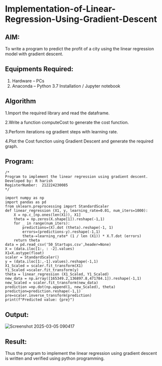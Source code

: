 # Implementation-of-Linear-Regression-Using-Gradient-Descent

## AIM:
To write a program to predict the profit of a city using the linear regression model with gradient descent.

## Equipments Required:
1. Hardware – PCs
2. Anaconda – Python 3.7 Installation / Jupyter notebook

## Algorithm
1.Import the required library and read the dataframe.

2.Write a function computeCost to generate the cost function.

3.Perform iterations og gradient steps with learning rate.

4.Plot the Cost function using Gradient Descent and generate the required graph.

## Program:
```
/*
Program to implement the linear regression using gradient descent.
Developed by: R harish
RegisterNumber:  212224230085
*/
```
```
import numpy as np
import pandas as pd
from sklearn.preprocessing import StandardScaler
def linear_regression (X1, y, learning_rate=0.01, num_iters=1000):
    X = np.c_[np.ones(len(X1)), X1]
    theta = np.zeros(X.shape[1]).reshape(-1,1)
    for _ in range(num_iters):
        predictions=(X).dot (theta).reshape(-1, 1)
        errors=(predictions-y).reshape(-1,1)
        theta-=learning_rate* (1 / len (X1)) * X.T.dot (errors)
    return theta
data = pd.read_csv('50_Startups.csv',header=None)
X = (data.iloc[1:, : -2].values)
X1=X.astype(float)
scaler = StandardScaler()
y = (data.iloc[1:,-1].values).reshape(-1,1)
X1_Scaled = scaler.fit_transform(X1)
Y1_Scaled =scaler.fit_transform(y)
theta = linear_regression (X1_Scaled, Y1_Scaled)
new_data = np.array([165349.2,136897.8,471784.1]).reshape(-1,1)
new_Scaled = scaler.fit_transform(new_data)
prediction =np.dot(np.append(1, new_Scaled), theta)
prediction=prediction.reshape(-1,1)
pre=scaler.inverse_transform(prediction)
print(f"Predicted value: {pre}")
```

## Output:

![Screenshot 2025-03-05 090417](https://github.com/user-attachments/assets/aac1faac-eaf3-4a99-a73d-accc25cf8ffb)


## Result:
Thus the program to implement the linear regression using gradient descent is written and verified using python programming.
